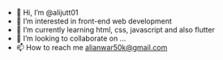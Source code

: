- 👋 Hi, I’m @alijutt01
- 👀 I’m interested in front-end web development
- 🌱 I’m currently learning html, css, javascript and also flutter
- 💞️ I’m looking to collaborate on ...
- 📫 How to reach me alianwar50k@gmail.com

<!---
alijutt01/alijutt01 is a ✨ special ✨ repository because its `README.md` (this file) appears on your GitHub profile.
You can click the Preview link to take a look at your changes.
--->
